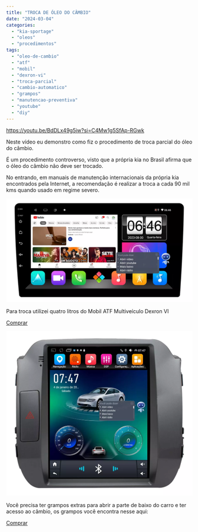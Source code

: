 ```yaml
---
title: "TROCA DE ÓLEO DO CÂMBIO"
date: "2024-03-04"
categories:
  - "kia-sportage"
  - "oleos"
  - "procedimentos"
tags:
  - "oleo-de-cambio"
  - "atf"
  - "mobil"
  - "dexron-vi"
  - "troca-parcial"
  - "cambio-automatico"
  - "grampos"
  - "manutencao-preventiva"
  - "youtube"
  - "diy"
---
```


https://youtu.be/BdDLx49g5iw?si=C4Mw1g5SfAp-RGwk

Neste vídeo eu demonstro como fiz o procedimento de troca parcial do óleo do câmbio.

É um procedimento controverso, visto que a própria kia no Brasil afirma que o óleo do câmbio não deve ser trocado.

No entrando, em manuais de manutenção internacionais da própria kia encontrados pela Internet, a recomendação é realizar a troca a cada 90 mil kms quando usado em regime severo.

![](media/image.png)

Para troca utilizei quatro litros do Mobil ATF Multiveículo Dexron VI

[Comprar](https://www.altese.com.br/123466-altese-oleo-mobil/p?utm_source=garagemdomadeira)

![](media/image-1.png)

Você precisa ter grampos extras para abrir a parte de baixo do carro e ter acesso ao câmbio, os grampos você encontra nesse aqui:

[Comprar](https://s.click.aliexpress.com/e/_DD4nnEZ)
